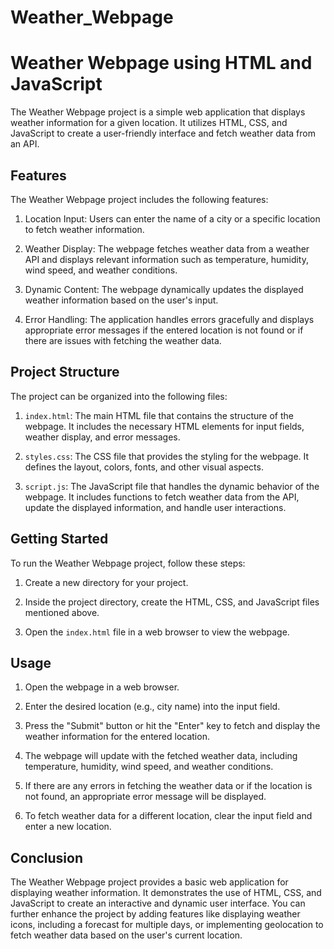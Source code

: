 # Weather_Webpage
# Weather Webpage using HTML and JavaScript

The Weather Webpage project is a simple web application that displays weather information for a given location. It utilizes HTML, CSS, and JavaScript to create a user-friendly interface and fetch weather data from an API.

## Features

The Weather Webpage project includes the following features:

1. Location Input: Users can enter the name of a city or a specific location to fetch weather information.

2. Weather Display: The webpage fetches weather data from a weather API and displays relevant information such as temperature, humidity, wind speed, and weather conditions.

3. Dynamic Content: The webpage dynamically updates the displayed weather information based on the user's input.

4. Error Handling: The application handles errors gracefully and displays appropriate error messages if the entered location is not found or if there are issues with fetching the weather data.

## Project Structure

The project can be organized into the following files:

1. `index.html`: The main HTML file that contains the structure of the webpage. It includes the necessary HTML elements for input fields, weather display, and error messages.

2. `styles.css`: The CSS file that provides the styling for the webpage. It defines the layout, colors, fonts, and other visual aspects.

3. `script.js`: The JavaScript file that handles the dynamic behavior of the webpage. It includes functions to fetch weather data from the API, update the displayed information, and handle user interactions.

## Getting Started

To run the Weather Webpage project, follow these steps:

1. Create a new directory for your project.

2. Inside the project directory, create the HTML, CSS, and JavaScript files mentioned above.

3. Open the `index.html` file in a web browser to view the webpage.

## Usage

1. Open the webpage in a web browser.

2. Enter the desired location (e.g., city name) into the input field.

3. Press the "Submit" button or hit the "Enter" key to fetch and display the weather information for the entered location.

4. The webpage will update with the fetched weather data, including temperature, humidity, wind speed, and weather conditions.

5. If there are any errors in fetching the weather data or if the location is not found, an appropriate error message will be displayed.

6. To fetch weather data for a different location, clear the input field and enter a new location.

## Conclusion

The Weather Webpage project provides a basic web application for displaying weather information. It demonstrates the use of HTML, CSS, and JavaScript to create an interactive and dynamic user interface. You can further enhance the project by adding features like displaying weather icons, including a forecast for multiple days, or implementing geolocation to fetch weather data based on the user's current location.
